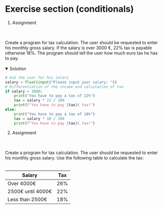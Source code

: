 # Exercise section (conditionals)
1. Assignment
<br>
<br>
Create a program for tax calculation. The user should be requested to enter his monthly gross salary. If the salary is over 3000 €, 22% tax is payable otherwise 18%.
The program should tell the user how much euro tax he has to pay.
<br>
<br>

<details open>
<summary>Solution</summary>

```python
# Ask the user for his salary
salary = float(input("Please input your salary: "))
# Differentiation of the income and calculation of tax
if salary > 3000:
    print("You have to pay a tax of 22%")
    tax = salary * 22 / 100
    print(f"You have to pay {tax}€ tax!")
else:
    print("You have to pay a tax of 18%")
    tax = salary * 18 / 100
    print(f"You have to pay {tax}€ tax!")
```  
  
</details>

2. Assignment
<br>
<br>
Create a program for tax calculation. The user should be requested to enter his monthly gross salary. Use the following table to calculate the tax:
<br>
<br>

| Salary                                            | Tax      |
| ------------------------------------------------- | -------- | 
| Over 4000€                                        | 26%      | 
| 2500€ until 4000€                                 | 22%      |  
| Less than 2500€                                   | 18%      |  
